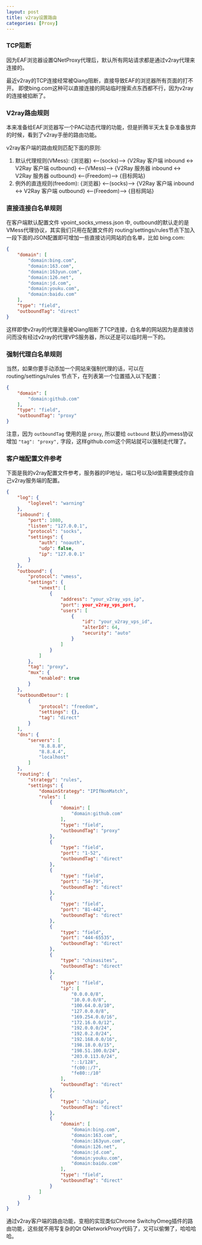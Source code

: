 ```yaml
---
layout: post
title: v2ray设置路由
categories: [Proxy]
---
```


### TCP阻断
因为EAF浏览器设置QNetProxy代理后，默认所有网站请求都是通过v2ray代理来连接的。

最近v2ray的TCP连接经常被Qiang阻断，直接导致EAF的浏览器所有页面的打不开。
即使bing.com这种可以直接连接的网站临时搜索点东西都不行，因为v2ray的连接被掐断了。

### V2ray路由规则
本来准备给EAF浏览器写一个PAC动态代理的功能，但是折腾半天太复杂准备放弃的时候，看到了v2ray手册的路由功能。

v2ray客户端的路由规则匹配下面的原则:

1. 默认代理规则(VMess): {浏览器} <--(socks)--> {V2Ray 客户端 inbound <-> V2Ray 客户端 outbound} <--(VMess)-->  {V2Ray 服务器 inbound <-> V2Ray 服务器 outbound} <--(Freedom)--> {目标网站}
2. 例外的直连规则(freedom): {浏览器} <--(socks)--> {V2Ray 客户端 inbound <-> V2Ray 客户端 outbound} <--(Freedom)--> {目标网站}

### 直接连接白名单规则
在客户端默认配置文件 vpoint_socks_vmess.json 中, outbound的默认走的是VMess代理协议，其实我们只用在配置文件的 routing/settings/rules节点下加入一段下面的JSON配置即可增加一些直接访问网站的白名单，比如 bing.com:

```json
{
    "domain": [
        "domain:bing.com",
        "domain:163.com",
        "domain:163yun.com",
        "domain:126.net",
        "domain:jd.com",
        "domain:youku.com",
        "domain:baidu.com"
    ],
    "type": "field",
    "outboundTag": "direct"
}
```

这样即使v2ray的代理流量被Qiang阻断了TCP连接，白名单的网站因为是直接访问而没有经过v2ray的代理VPS服务器，所以还是可以临时用一下的。

### 强制代理白名单规则
当然，如果你要手动添加一个网站来强制代理的话，可以在 routing/settings/rules 节点下，在列表第一个位置插入以下配置：

```json
{
    "domain": [
        "domain:github.com"
    ],
    "type": "field",
    "outboundTag": "proxy"
}
```

注意，因为 ```outboundTag``` 使用的是 ```proxy```, 所以要给 ```outbound``` 默认的vmess协议增加 ```"tag": "proxy",``` 字段，这样github.com这个网站就可以强制走代理了。

### 客户端配置文件参考

下面是我的v2ray配置文件参考，服务器的IP地址，端口号以及Id值需要换成你自己v2ray服务端的配置。

```json
{
    "log": {
        "loglevel": "warning"
    },
    "inbound": {
        "port": 1080,
        "listen": "127.0.0.1",
        "protocol": "socks",
        "settings": {
            "auth": "noauth",
            "udp": false,
            "ip": "127.0.0.1"
        }
    },
    "outbound": {
        "protocol": "vmess",
        "settings": {
            "vnext": [
                {
                    "address": "your_v2ray_vps_ip",
                    "port": your_v2ray_vps_port,
                    "users": [
                        {
                            "id": "your_v2ray_vps_id",
                            "alterId": 64,
                            "security": "auto"
                        }
                    ]
                }
            ]
        },
        "tag": "proxy",
        "mux": {
            "enabled": true
        }
    },
    "outboundDetour": [
        {
            "protocol": "freedom",
            "settings": {},
            "tag": "direct"
        }
    ],
    "dns": {
        "servers": [
            "8.8.8.8",
            "8.8.4.4",
            "localhost"
        ]
    },
    "routing": {
        "strategy": "rules",
        "settings": {
            "domainStrategy": "IPIfNonMatch",
            "rules": [
                {
                    "domain": [
                        "domain:github.com"
                    ],
                    "type": "field",
                    "outboundTag": "proxy"
                },
                {
                    "type": "field",
                    "port": "1-52",
                    "outboundTag": "direct"
                },
                {
                    "type": "field",
                    "port": "54-79",
                    "outboundTag": "direct"
                },
                {
                    "type": "field",
                    "port": "81-442",
                    "outboundTag": "direct"
                },
                {
                    "type": "field",
                    "port": "444-65535",
                    "outboundTag": "direct"
                },
                {
                    "type": "chinasites",
                    "outboundTag": "direct"
                },
                {
                    "type": "field",
                    "ip": [
                        "0.0.0.0/8",
                        "10.0.0.0/8",
                        "100.64.0.0/10",
                        "127.0.0.0/8",
                        "169.254.0.0/16",
                        "172.16.0.0/12",
                        "192.0.0.0/24",
                        "192.0.2.0/24",
                        "192.168.0.0/16",
                        "198.18.0.0/15",
                        "198.51.100.0/24",
                        "203.0.113.0/24",
                        "::1/128",
                        "fc00::/7",
                        "fe80::/10"
                    ],
                    "outboundTag": "direct"
                },
                {
                    "type": "chinaip",
                    "outboundTag": "direct"
                },
                {
                    "domain": [
                        "domain:bing.com",
                        "domain:163.com",
                        "domain:163yun.com",
                        "domain:126.net",
                        "domain:jd.com",
                        "domain:youku.com",
                        "domain:baidu.com"
                    ],
                    "type": "field",
                    "outboundTag": "direct"
                }
            ]
        }
    }
}
```

通过v2ray客户端的路由功能，变相的实现类似Chrome SwitchyOmeg插件的路由功能，这些就不用写复杂的Qt QNetworkProxy代码了，又可以偷懒了，哈哈哈哈。
